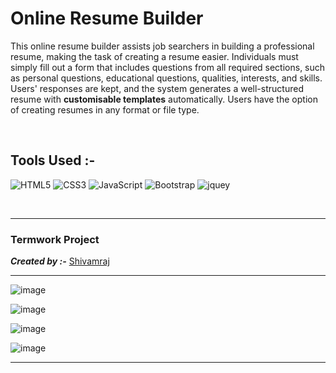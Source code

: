 # Online Resume Builder

<!-- ## Description -->

This online resume builder assists job searchers in building a professional resume, making the task of creating a resume easier. Individuals must simply fill out a form that includes questions from all required sections, such as personal questions, educational questions, qualities, interests, and skills. Users' responses are kept, and the system generates a well-structured resume with **customisable templates** automatically. Users have the option of creating resumes in any format or file type.

<br>


<!-- _**This project makes use of :**_

1. HTML
2. CSS
3. JavaScript
4. Bootstrap -->

## Tools Used :-
![HTML5](https://img.shields.io/badge/HTML5-E34F26?style=for-the-badge&logo=html5&logoColor=white)
![CSS3](https://img.shields.io/badge/CSS3-1572B6?style=for-the-badge&logo=css3&logoColor=white)
![JavaScript](https://img.shields.io/badge/JavaScript-323330?style=for-the-badge&logo=javascript&logoColor=F7DF1E)
![Bootstrap](https://img.shields.io/badge/Bootstrap-563D7C?style=for-the-badge&logo=bootstrap&logoColor=white)
![jquey](https://img.shields.io/badge/jQuery-0769AD?style=for-the-badge&logo=jquery&logoColor=white)

<br>
<hr>

<h3><b>Termwork Project</b></h3>

<!-- [Resume Builder](https://github.com/Evilmove/resume_builder) -->
_**Created by :-**_ [Shivamraj](https://github.com/Shivamrj2005)

---

![image](https://github.com/Evilmove/resume_builder/blob/v1.0/images/T1.PNG)

![image](https://github.com/Evilmove/resume_builder/blob/v1.0/images/T2.PNG)

![image](https://github.com/Evilmove/resume_builder/blob/v1.0/images/T3.PNG)

![image](https://github.com/Evilmove/resume_builder/blob/v1.0/images/T4.PNG)


---

<br>

